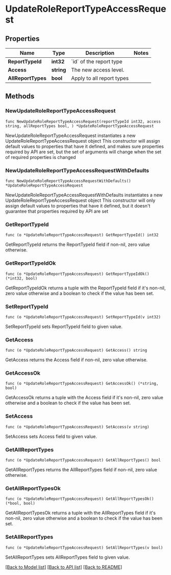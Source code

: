 # UpdateRoleReportTypeAccessRequest

## Properties

Name | Type | Description | Notes
------------ | ------------- | ------------- | -------------
**ReportTypeId** | **int32** | &#x60;id&#x60; of the report type | 
**Access** | **string** | The new access level. | 
**AllReportTypes** | **bool** | Apply to all report types | 

## Methods

### NewUpdateRoleReportTypeAccessRequest

`func NewUpdateRoleReportTypeAccessRequest(reportTypeId int32, access string, allReportTypes bool, ) *UpdateRoleReportTypeAccessRequest`

NewUpdateRoleReportTypeAccessRequest instantiates a new UpdateRoleReportTypeAccessRequest object
This constructor will assign default values to properties that have it defined,
and makes sure properties required by API are set, but the set of arguments
will change when the set of required properties is changed

### NewUpdateRoleReportTypeAccessRequestWithDefaults

`func NewUpdateRoleReportTypeAccessRequestWithDefaults() *UpdateRoleReportTypeAccessRequest`

NewUpdateRoleReportTypeAccessRequestWithDefaults instantiates a new UpdateRoleReportTypeAccessRequest object
This constructor will only assign default values to properties that have it defined,
but it doesn't guarantee that properties required by API are set

### GetReportTypeId

`func (o *UpdateRoleReportTypeAccessRequest) GetReportTypeId() int32`

GetReportTypeId returns the ReportTypeId field if non-nil, zero value otherwise.

### GetReportTypeIdOk

`func (o *UpdateRoleReportTypeAccessRequest) GetReportTypeIdOk() (*int32, bool)`

GetReportTypeIdOk returns a tuple with the ReportTypeId field if it's non-nil, zero value otherwise
and a boolean to check if the value has been set.

### SetReportTypeId

`func (o *UpdateRoleReportTypeAccessRequest) SetReportTypeId(v int32)`

SetReportTypeId sets ReportTypeId field to given value.


### GetAccess

`func (o *UpdateRoleReportTypeAccessRequest) GetAccess() string`

GetAccess returns the Access field if non-nil, zero value otherwise.

### GetAccessOk

`func (o *UpdateRoleReportTypeAccessRequest) GetAccessOk() (*string, bool)`

GetAccessOk returns a tuple with the Access field if it's non-nil, zero value otherwise
and a boolean to check if the value has been set.

### SetAccess

`func (o *UpdateRoleReportTypeAccessRequest) SetAccess(v string)`

SetAccess sets Access field to given value.


### GetAllReportTypes

`func (o *UpdateRoleReportTypeAccessRequest) GetAllReportTypes() bool`

GetAllReportTypes returns the AllReportTypes field if non-nil, zero value otherwise.

### GetAllReportTypesOk

`func (o *UpdateRoleReportTypeAccessRequest) GetAllReportTypesOk() (*bool, bool)`

GetAllReportTypesOk returns a tuple with the AllReportTypes field if it's non-nil, zero value otherwise
and a boolean to check if the value has been set.

### SetAllReportTypes

`func (o *UpdateRoleReportTypeAccessRequest) SetAllReportTypes(v bool)`

SetAllReportTypes sets AllReportTypes field to given value.



[[Back to Model list]](../README.md#documentation-for-models) [[Back to API list]](../README.md#documentation-for-api-endpoints) [[Back to README]](../README.md)


